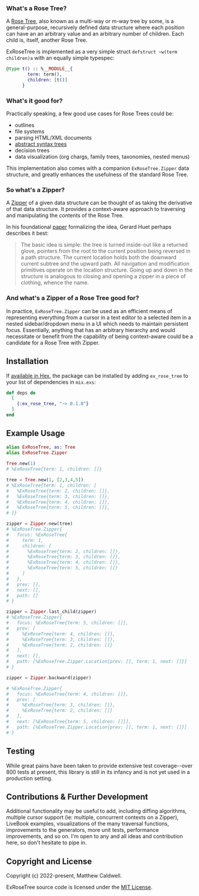 <!-- README START -->

### What's a Rose Tree?

A [Rose Tree](https://en.wikipedia.org/wiki/Rose_tree), also known as a multi-way or m-way tree
by some, is a general-purpose, recursively defined data structure where each position can have an 
an arbitrary value and an arbitrary number of children. Each child is, itself, another Rose Tree.

ExRoseTree is implemented as a very simple struct `defstruct ~w(term children)a` with an equally
simple typespec:

```elixir
@type t() :: %__MODULE__{
        term: term(),
        children: [t()]
      }
```

### What's it good for?

Practically speaking, a few good use cases for Rose Trees could be:

* outlines
* file systems
* parsing HTML/XML documents
* [abstract syntax trees](https://en.wikipedia.org/wiki/Abstract_syntax_tree)
* decision trees
* data visualization (org chargs, family trees, taxonomies, nested menus)

This implementation also comes with a companion `ExRoseTree.Zipper` data structure, and greatly
enhances the usefulness of the standard Rose Tree. 

### So what's a Zipper? 

A [Zipper](https://en.wikipedia.org/wiki/Zipper_(data_structure)) of a given data structure can 
be thought of as taking the derivative of that data structure. It provides a context-aware approach to 
traversing and manipulating the contents of the Rose Tree.

In his foundational [paper](https://www.st.cs.uni-saarland.de/edu/seminare/2005/advanced-fp/docs/huet-zipper.pdf) 
formalizing the idea, Gerard Huet perhaps describes it best:

> The basic idea is simple: the tree is turned inside-out like a returned glove,
> pointers from the root to the current position being reversed in a path structure. The
> current location holds both the downward current subtree and the upward path. All
> navigation and modification primitives operate on the location structure. Going up
> and down in the structure is analogous to closing and opening a zipper in a piece
> of clothing, whence the name.

### And what's a Zipper of a Rose Tree good for?

In practice, `ExRoseTree.Zipper` can be used as an efficient means of representing everything from a cursor
in a text editor to a selected item in a nested sidebar/dropdown menu in a UI which needs to maintain persistent
focus. Essentially, anything that has an arbitrary hierarchy and would necessitate or benefit from the capability of
being context-aware could be a candidate for a Rose Tree with Zipper.

## Installation

If [available in Hex](https://hex.pm/docs/publish), the package can be installed
by adding `ex_rose_tree` to your list of dependencies in `mix.exs`:

```elixir
def deps do
  [
    {:ex_rose_tree, "~> 0.1.0"}
  ]
end
```

## Example Usage

```elixir
alias ExRoseTree, as: Tree
alias ExRoseTree.Zipper    
    
Tree.new(1)
# %ExRoseTree{term: 1, children: []}

tree = Tree.new(1, [2,3,4,5])
# %ExRoseTree{term: 1, children: [
#   %ExRoseTree{term: 2, children: []},
#   %ExRoseTree{term: 3, children: []},
#   %ExRoseTree{term: 4, children: []},
#   %ExRoseTree{term: 5, children: []},
# ]}

zipper = Zipper.new(tree)
# %ExRoseTree.Zipper{
#   focus: %ExRoseTree{
#     term: 1,
#     children: [
#       %ExRoseTree{term: 2, children: []},
#       %ExRoseTree{term: 3, children: []},
#       %ExRoseTree{term: 4, children: []},
#       %ExRoseTree{term: 5, children: []}
#     ]
#   },
#   prev: [],
#   next: [],
#   path: []
# }

zipper = Zipper.last_child(zipper)
# %ExRoseTree.Zipper{
#   focus: %ExRoseTree{term: 5, children: []},
#   prev: [
#     %ExRoseTree{term: 4, children: []},
#     %ExRoseTree{term: 3, children: []},
#     %ExRoseTree{term: 2, children: []}
#   ],
#   next: [],
#   path: [%ExRoseTree.Zipper.Location{prev: [], term: 1, next: []}]
# }

zipper = Zipper.backward(zipper)

# %ExRoseTree.Zipper{
#   focus: %ExRoseTree{term: 4, children: []},
#   prev: [
#     %ExRoseTree{term: 3, children: []}, 
#     %ExRoseTree{term: 2, children: []}
#   ],
#   next: [%ExRoseTree{term: 5, children: []}],
#   path: [%ExRoseTree.Zipper.Location{prev: [], term: 1, next: []}]
# }
```

## Testing

While great pains have been taken to provide extensive test coverage--over 800 tests at present, this library is still in its infancy and
is not yet used in a production setting. 

## Contributions & Further Development

Additional functionality may be useful to add, including diffing algorithms, multiple cursor support (ie: multiple, concurrent
contexts on a Zipper), LiveBook examples, visualizations of the many traversal functions, improvements to the generators, more unit tests, performance improvements, and so on. I'm open to any and all ideas and contribution here, so don't hesitate to pipe in.

## Copyright and License

Copyright (c) 2022-present, Matthew Caldwell.

ExRoseTree source code is licensed under the [MIT License](LICENSE.md).

<!-- README END -->



